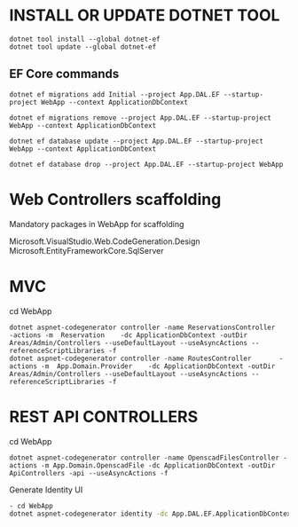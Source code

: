 # INSTALL OR UPDATE DOTNET TOOL
```
dotnet tool install --global dotnet-ef
dotnet tool update --global dotnet-ef
```


## EF Core commands
```
dotnet ef migrations add Initial --project App.DAL.EF --startup-project WebApp --context ApplicationDbContext 

dotnet ef migrations remove --project App.DAL.EF --startup-project WebApp --context ApplicationDbContext 
 
dotnet ef database update --project App.DAL.EF --startup-project WebApp --context ApplicationDbContext

dotnet ef database drop --project App.DAL.EF --startup-project WebApp
```

# Web Controllers scaffolding

Mandatory packages in WebApp for scaffolding

Microsoft.VisualStudio.Web.CodeGeneration.Design
Microsoft.EntityFrameworkCore.SqlServer


# MVC

cd WebApp
```
dotnet aspnet-codegenerator controller -name ReservationsController       -actions -m  Reservation    -dc ApplicationDbContext -outDir Areas/Admin/Controllers --useDefaultLayout --useAsyncActions --referenceScriptLibraries -f
dotnet aspnet-codegenerator controller -name RoutesController       -actions -m  App.Domain.Provider    -dc ApplicationDbContext -outDir Areas/Admin/Controllers --useDefaultLayout --useAsyncActions --referenceScriptLibraries -f
```


# REST API CONTROLLERS

cd WebApp
```
dotnet aspnet-codegenerator controller -name OpenscadFilesController -actions -m App.Domain.OpenscadFile -dc ApplicationDbContext -outDir ApiControllers -api --useAsyncActions -f 
```


Generate Identity UI
~~~bash
- cd WebApp
dotnet aspnet-codegenerator identity -dc App.DAL.EF.ApplicationDbContext --userClass AppUser -f
~~~


